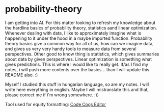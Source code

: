 # probability-theory

I am getting into AI. For this matter looking to refresh my knowledge about the hardline basics of probability theory, statistics aand linear optimization. Whenever dealing with data, I like to approximately imagine what is happening to it under the hood in a maybe imported function. Probability theory basics give a common way for all of us, how can we imagine data, and gives us very very handy tools to measure data from several perspectives. Other good to know thing is statistics, which gives summaries about data by given perspectives. Linear optimization is something what gives predictions. This is where I would like to really get. If/as I find my notes, i will push more contents over the basics... than I will update this README also. :)

Myself I studied this stuff in hungarian language, so are my notes. I will write here everything in english. Maybe I will mistranslate this and that, please correct me if i'm wrong somewhere. :))

Tool used for equity formatting: [Code Cogs Editor](https://editor.codecogs.com/docs/2-CK_Editor_v4x.php)
